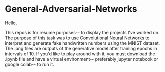 # General-Adversarial-Networks

Hello, 

This repos is for resume purposes-- to display the projects I've worked on. The purpose of this task was to use Convolutional Neural Networks to interpret and generate fake handwritten numbers using the MNIST dataset. The .png files are outputs of the generative model after training epochs in intervals of 10. If you'd like to play around with it, you must download the .ipynb file and have a virtual environment-- preferably jupyter notebook or google colab-- to run it. 
